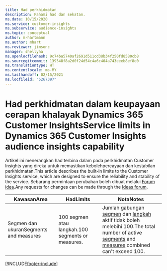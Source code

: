 ```yaml
---
title: Had perkhidmatan
description: Fahami had dan sekatan.
ms.date: 10/15/2020
ms.service: customer-insights
ms.subservice: audience-insights
ms.topic: conceptual
author: m-hartmann
ms.author: mhart
ms.reviewer: jimsonc
manager: shellyha
ms.openlocfilehash: 9c74ba5740af2691d511cd38b34f250fd8580cb8
ms.sourcegitcommit: 139548f8a2d0f24d54c4a6c404a743eeeb8ef8e0
ms.translationtype: HT
ms.contentlocale: ms-MY
ms.lasthandoff: 02/15/2021
ms.locfileid: "5267397"
---
```

# <a name="service-limits-in-dynamics-365-customer-insights-audience-insights-capability"></a><span data-ttu-id="c665d-103">Had perkhidmatan dalam keupayaan cerapan khalayak Dynamics 365 Customer Insights</span><span class="sxs-lookup"><span data-stu-id="c665d-103">Service limits in Dynamics 365 Customer Insights audience insights capability</span></span>

<span data-ttu-id="c665d-104">Artikel ini menerangkan had terbina dalam pada perkhidmatan Customer Insights yang direka untuk memastikan kebolehpercayaan dan kestabilan perkhidmatan.</span><span class="sxs-lookup"><span data-stu-id="c665d-104">This article describes the built-in limits to the Customer Insights service, which are designed to ensure the reliability and stability of the service.</span></span> <span data-ttu-id="c665d-105">Sebarang permintaan perubahan boleh dibuat melalui [Forum idea](https://go.microsoft.com/fwlink/?linkid=2074172).</span><span class="sxs-lookup"><span data-stu-id="c665d-105">Any requests for changes can be made through the [Ideas forum](https://go.microsoft.com/fwlink/?linkid=2074172).</span></span> 
 
| <span data-ttu-id="c665d-106">Kawasan</span><span class="sxs-lookup"><span data-stu-id="c665d-106">Area</span></span>  | <span data-ttu-id="c665d-107">Had</span><span class="sxs-lookup"><span data-stu-id="c665d-107">Limits</span></span>  | <span data-ttu-id="c665d-108">Nota</span><span class="sxs-lookup"><span data-stu-id="c665d-108">Notes</span></span> |
|-------------|---------------------------------------------------------------------|---------------------------------------------------------------------|
| <span data-ttu-id="c665d-109">Segmen dan ukuran</span><span class="sxs-lookup"><span data-stu-id="c665d-109">Segments and measures</span></span> | <span data-ttu-id="c665d-110">100 segmen atau langkah.</span><span class="sxs-lookup"><span data-stu-id="c665d-110">100 segments or measures.</span></span> | <span data-ttu-id="c665d-111">Jumlah gabungan [segmen](segments.md) dan [langkah](measures.md) aktif tidak boleh melebihi 100.</span><span class="sxs-lookup"><span data-stu-id="c665d-111">The total number of active [segments](segments.md) and [measures](measures.md) combined can't exceed 100.</span></span>  |


[!INCLUDE[footer-include](../includes/footer-banner.md)]